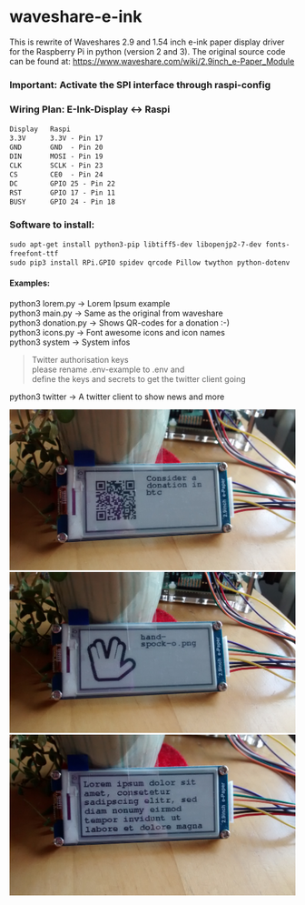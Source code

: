# waveshare-e-ink
This is rewrite of Waveshares 2.9 and 1.54 inch e-ink paper display driver
for the Raspberry Pi in python (version 2 and 3). The original source code can be found at:
https://www.waveshare.com/wiki/2.9inch_e-Paper_Module

### Important: Activate the SPI interface through raspi-config

### Wiring Plan: E-Ink-Display <-> Raspi
```
Display   Raspi   
3.3V      3.3V - Pin 17   
GND       GND  - Pin 20   
DIN       MOSI - Pin 19   
CLK       SCLK - Pin 23   
CS        CE0  - Pin 24   
DC        GPIO 25 - Pin 22   
RST       GPIO 17 - Pin 11   
BUSY      GPIO 24 - Pin 18   
```

### Software to install:
```
sudo apt-get install python3-pip libtiff5-dev libopenjp2-7-dev fonts-freefont-ttf
sudo pip3 install RPi.GPIO spidev qrcode Pillow twython python-dotenv
```
#### Examples:
python3 lorem.py -> Lorem Ipsum example   
python3 main.py -> Same as the original from waveshare   
python3 donation.py -> Shows QR-codes for a donation :-)   
python3 icons.py -> Font awesome icons and icon names   
python3 system -> System infos   

> Twitter authorisation keys   
> please rename .env-example to .env and   
> define the keys and secrets to get the twitter client going   

python3 twitter -> A twitter client to show news and more

<img src="/images/image-1.jpeg" width="650">
<img src="/images/image-2.jpeg" width="650">
<img src="/images/image-3.jpeg" width="650">
